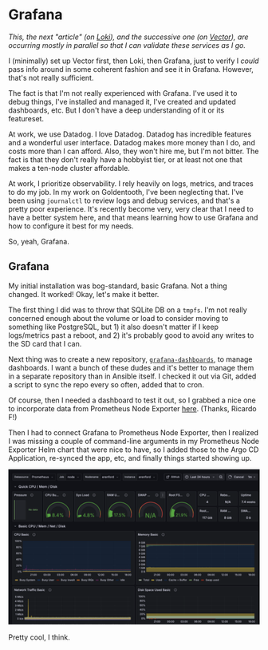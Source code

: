 # Grafana

_This, the next "article" (on [Loki](./044_loki.md)), and the successive one (on [Vector](./045_vector.md)), are occurring mostly in parallel so that I can validate these services as I go._

I (minimally) set up Vector first, then Loki, then Grafana, just to verify I _could_ pass info around in some coherent fashion and see it in Grafana. However, that's not really sufficient.

The fact is that I'm not really experienced with Grafana. I've used it to debug things, I've installed and managed it, I've created and updated dashboards, etc. But I don't have a deep understanding of it or its featureset.

At work, we use Datadog. I love Datadog. Datadog has incredible features and a wonderful user interface. Datadog makes more money than I do, and costs more than I can afford. Also, they won't hire me, but I'm not bitter. The fact is that they don't really have a hobbyist tier, or at least not one that makes a ten-node cluster affordable.

At work, I prioritize observability. I rely heavily on logs, metrics, and traces to do my job. In my work on Goldentooth, I've been neglecting that. I've been using `journalctl` to review logs and debug services, and that's a pretty poor experience. It's recently become very, very clear that I need to have a better system here, and that means learning how to use Grafana and how to configure it best for my needs.

So, yeah, Grafana.

## Grafana

My initial installation was bog-standard, basic Grafana. Not a thing changed. It worked! Okay, let's make it better.

The first thing I did was to throw that SQLite DB on a `tmpfs`. I'm not really concerned enough about the volume or load to consider moving to something like PostgreSQL, but 1) it also doesn't matter if I keep logs/metrics past a reboot, and 2) it's probably good to avoid any writes to the SD card that I can.

Next thing was to create a new repository, [`grafana-dashboards`](https://github.com/goldentooth/grafana-dashboards/), to manage dashboards. I want a bunch of these dudes and it's better to manage them in a separate repository than in Ansible itself. I checked it out via Git, added a script to sync the repo every so often, added that to cron.

Of course, then I needed a dashboard to test it out, so I grabbed a nice one to incorporate data from Prometheus Node Exporter [here](https://github.com/rfmoz/grafana-dashboards/tree/master/prometheus). (Thanks, Ricardo F!)

Then I had to connect Grafana to Prometheus Node Exporter, then I realized I was missing a couple of command-line arguments in my Prometheus Node Exporter Helm chart that were nice to have, so I added those to the Argo CD Application, re-synced the app, etc, and finally things started showing up.

![Grafana Dashboard for Prometheus Node Exporter](./images/043_grafana_dashboard_1.png)

Pretty cool, I think.



